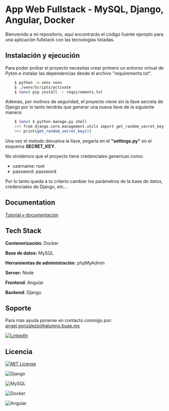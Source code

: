
# App Web Fullstack - MySQL, Django, Angular, Docker

Bienvenido a mi repositorio, aquí encontrarás el código fuente ejemplo para una aplicación fullstack con las tecnologías listadas.



## Instalación y ejecución

Para poder probar el proyecto necesitas crear primero un entorno virtual de Pyton e instalar las dependencias desde el archivo "requirements.txt".

```bash
    $ python -m venv venv
    $ ./venv/Scripts/activate
    $ (env) pip install -r requirements.txt
```

Además, por motivos de seguridad, el proyecto viene sin la llave secreta de Django  por lo tanto tendrás que generar una nueva llave de la siguiente manera:
```bash
    $ (env) $ python manage.py shell
    >>> from django.core.management.utils import get_random_secret_key
    >>> print(get_random_secret_key())
```

Una vez el metodo devuelva la llave, pegarla en el **"settings.py"** en el esquema **SECRET_KEY**.

No olvidemos que el proyecto tiene credenciales genericas como:

- username: root
- password: password

Por lo tanto queda a tu criterio cambiar los parámetros de la base de datos, credenciales de Django, etc...


    
## Documentation

[Tutorial y documentación](https://pinola.notion.site/Construyendo-una-App-Web-con-Docker-MySQL-Django-y-Angular-e83fbbab72bb4da19858445c7a36f7a1?pvs=4)


## Tech Stack
**Contenerización**: Docker

**Base de datos:** MySQL

**Herramientas de administración**: phpMyAdmin

**Server:** Node

**Frontend**: Angular

**Backend**: Django


## Soporte

Para más ayuda ponerse en contacto conmigo por: angel.gonzalezpi@alumno.buap.mx

[![LinkedIn](https://img.shields.io/badge/LinkedIn-0077B5?style=for-the-badge&logo=linkedin&logoColor=white)](https://www.linkedin.com/in/agpineda/)


## Licencia


[![MIT License](https://img.shields.io/badge/License-MIT-green.svg)](https://choosealicense.com/licenses/mit/)


![Django](https://img.shields.io/badge/Django-092E20?style=for-the-badge&logo=django&logoColor=white) 

![MySQL](https://img.shields.io/badge/MySQL-00000F?style=for-the-badge&logo=mysql&logoColor=white)

![Docker](https://img.shields.io/badge/docker-%230db7ed.svg?style=for-the-badge&logo=docker&logoColor=white)

![Angular](https://img.shields.io/badge/Angular-DD0031?style=for-the-badge&logo=angular&logoColor=white)
